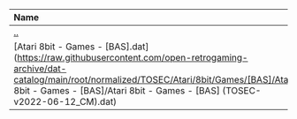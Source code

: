 |Name|Size|
|:---|---:|
|[..](../index.html)|DIR|
|[Atari 8bit - Games - [BAS].dat](https://raw.githubusercontent.com/open-retrogaming-archive/dat-catalog/main/root/normalized/TOSEC/Atari/8bit/Games/[BAS]/Atari 8bit - Games - [BAS]/Atari 8bit - Games - [BAS] (TOSEC-v2022-06-12_CM).dat)|112843|

